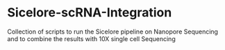 # Sicelore-scRNA-Integration
Collection of scripts to run the Sicelore pipeline on Nanopore Sequencing and to combine the results with 10X single cell Sequencing 
